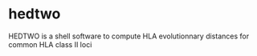 # hedtwo
HEDTWO is a shell software to compute HLA evolutionnary distances for common HLA class II loci
